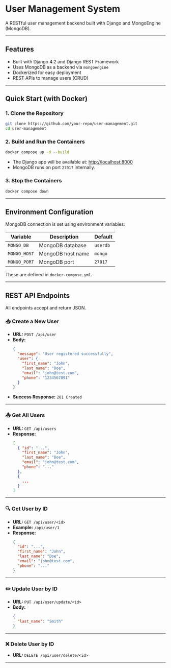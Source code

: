 # User Management System

A RESTful user management backend built with Django and MongoEngine (MongoDB).

---

## Features

- Built with Django 4.2 and Django REST Framework
- Uses MongoDB as a backend via `mongoengine`
- Dockerized for easy deployment
- REST APIs to manage users (CRUD)

---

## Quick Start (with Docker)

### 1. Clone the Repository

```bash
git clone https://github.com/your-repo/user-management.git
cd user-management
```

### 2. Build and Run the Containers
```bash
docker compose up -d --build
```

- The Django app will be available at: [http://localhost:8000](http://localhost:8000)
- MongoDB runs on port `27017` internally.

### 3. Stop the Containers

```bash
docker compose down
```

---

## Environment Configuration

MongoDB connection is set using environment variables:

| Variable    | Description         | Default      |
|-------------|---------------------|--------------|
| `MONGO_DB`  | MongoDB database    | `userdb`     |
| `MONGO_HOST`| MongoDB host name   | `mongo`      |
| `MONGO_PORT`| MongoDB port        | `27017`      |

These are defined in `docker-compose.yml`.

---

## REST API Endpoints

All endpoints accept and return JSON.

### 📥 Create a New User

- **URL:** `POST /api/user`
- **Body:**
  ```json
  {
    "message": "User registered successfully",
    "user": { 
      "first_name": "John",
      "last_name": "Doe",
      "email": "john@test.com",
      "phone": "1234567891"
    }
  }
  ```
- **Success Response:** `201 Created`

---

### 📤 Get All Users

- **URL:** `GET /api/users`
- **Response:**
  ```json
  [
    { "id": "...", 
      "first_name": "John",
      "last_name": "Doe", 
      "email": "john@test.com",
      "phone": "..." 
    },
    {
      ...
    } 
  ]
  ```

---

### 🔍 Get User by ID

- **URL:** `GET /api/user/<id>`
- **Example:** `/api/user/1`
- **Response:**
  ```json
  { 
    "id": "...", 
    "first_name": "John",
    "last_name": "Doe", 
    "email": "john@test.com",
    "phone": "..." 
  }
  ```

---

### ✏️ Update User by ID

- **URL:** `PUT /api/user/update/<id>`
- **Body:**
  ```json
  {
    "last_name": "Smith"
  }
  ```

---

### ❌ Delete User by ID

- **URL:** `DELETE /api/user/delete/<id>`

---